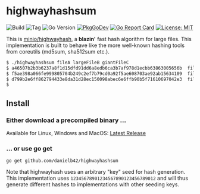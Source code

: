 # highwayhashsum

![Build](https://github.com/danielb42/highwayhashsum/workflows/Build/badge.svg)
![Tag](https://img.shields.io/github/v/tag/danielb42/highwayhashsum)
![Go Version](https://img.shields.io/github/go-mod/go-version/danielb42/highwayhashsum)
[![PkgGoDev](https://pkg.go.dev/badge/github.com/danielb42/highwayhashsum)](https://pkg.go.dev/github.com/danielb42/highwayhashsum)
[![Go Report Card](https://goreportcard.com/badge/github.com/danielb42/highwayhashsum)](https://goreportcard.com/report/github.com/danielb42/highwayhashsum)
[![License: MIT](https://img.shields.io/badge/License-MIT-green.svg)](https://opensource.org/licenses/MIT)

This is [minio/highwayhash](https://github.com/minio/highwayhash), a **blazin'** fast hash algorithm for large files. This implementation is built to behave like the more well-known hashing tools from coreutils (md5sum, sha512sum etc.).

```bash
$ ./highwayhashsum fileA largeFileB giantFileC
$ a46507b2b3b6237a8f1d15dfd91dd6a8edb6ca3b7af978d1ecbb63863005656b  fileA
$ f5ae398a066fe999805704b249c2ef7b79cd0a92f5ae608703ae92ab15634109  fileB
$ d799b2e6ff862794433e8da31d28ec150098abec6e6ffb90b5f71610697042e3  fileC
$
```

## Install

### Either download a precompiled binary ...

Available for Linux, Windows and MacOS: [Latest Release](https://github.com/danielb42/highwayhashsum/releases/latest)

### ... or use go get

`go get github.com/danielb42/highwayhashsum`

Note that highwayhash uses an arbitrary "key" seed for hash generation. This implementation uses `12345678901234567890123456789012` and will thus generate different hashes to implementations with other seeding keys.
